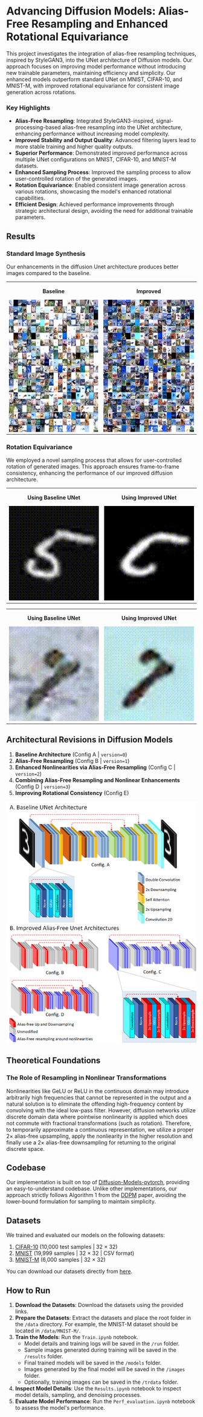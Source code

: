 # Advancing Diffusion Models: Alias-Free Resampling and Enhanced Rotational Equivariance

This project investigates the integration of alias-free resampling techniques, inspired by StyleGAN3, into the UNet architecture of Diffusion models. Our approach focuses on improving model performance without introducing new trainable parameters, maintaining efficiency and simplicity. Our enhanced models outperform standard UNet on MNIST, CIFAR-10, and MNIST-M, with improved rotational equivariance for consistent image generation across rotations.

### Key Highlights

- **Alias-Free Resampling**: Integrated StyleGAN3-inspired, signal-processing-based alias-free resampling into the UNet architecture, enhancing performance without increasing model complexity.
- **Improved Stability and Output Quality**: Advanced filtering layers lead to more stable training and higher quality outputs.
- **Superior Performance**: Demonstrated improved performance across multiple UNet configurations on MNIST, CIFAR-10, and MNIST-M datasets.
- **Enhanced Sampling Process**: Improved the sampling process to allow user-controlled rotation of the generated images.
- **Rotation Equivariance**: Enabled consistent image generation across various rotations, showcasing the model's enhanced rotational capabilities.
- **Efficient Design**: Achieved performance improvements through strategic architectural design, avoiding the need for additional trainable parameters.

## Results
### Standard Image Synthesis

Our enhancements in the diffusion Unet architecture produces better images compared to the baseline.

<table>
  <tr>
    <td style="text-align: center;">
    <p><strong>Baseline</strong></p>
      <img src="sample_results/CIFAR_0_collage_0.png" alt="Original Image" width="500" height="350">
    </td>
    <td style="text-align: center;">
    <p><strong>Improved</strong></p>
      <img src="sample_results/CIFAR_3_collage_0.png" alt="Improved Image" width="500" height="350">
    </td>
  </tr>
</table>


### Rotation Equivariance

We employed a novel sampling process that allows for user-controlled rotation of generated images. This approach ensures frame-to-frame consistency, enhancing the performance of our improved diffusion architecture.

<table>
  <tr>
    <td style="text-align: center;">
    <p><strong>Using Baseline UNet</strong></p>
      <img src="sample_results/video_MNIST_b16b0_0.gif" alt="Original Image" width="250" height="250">
    </td>
    <td style="text-align: center;">
    <p><strong>Using Improved UNet</strong></p>
      <img src="sample_results/video_MNIST_b16b0_3.gif" alt="Improved Image" width="250" height="250">
    </td>
  </tr>
</table>

<table>
  <tr>
    <td style="text-align: center;">
    <p><strong>Using Baseline UNet</strong></p>
      <img src="sample_results/video_MNISTM_b16b0_0.gif" alt="Original Image" width="250" height="250">
    </td>
    <td style="text-align: center;">
    <p><strong>Using Improved UNet</strong></p>
      <img src="sample_results/video_MNISTM_b16b2N_3.gif" alt="Improved Image" width="250" height="250">
    </td>
  </tr>
</table>

## Architectural Revisions in Diffusion Models

1. **Baseline Architecture** (Config A | `version=0`)
2. **Alias-Free Resampling** (Config B | `version=1`)
3. **Enhanced Nonlinearities via Alias-Free Resampling** (Config C | `version=2`)
4. **Combining Alias-Free Resampling and Nonlinear Enhancements** (Config D | `version=3`)
5. **Improving Rotational Consistency** (Config E)

![Architectures](sample_results/arch1.png)

## Theoretical Foundations

### The Role of Resampling in Nonlinear Transformations
Nonlinearities like GeLU or ReLU in the continuous domain may introduce arbitrarily high frequencies that cannot be represented in the output and a natural solution is to eliminate the offending high-frequency content by convolving with the ideal low-pass filter. However, diffusion networks utilize discrete domain data where pointwise nonlinearity is applied which does not commute with fractional transformations (such as rotation). Therefore, to temporarily approximate a continuous representation, we utilize a proper $2\times$ alias-free upsampling, apply the nonliearity in the higher resolution and finally use a $2\times$ alias-free downsampling for returning to the original discrete space.


## Codebase
Our implementation is built on top of [Diffusion-Models-pytorch](https://github.com/CakeNuthep/Diffusion-Models-pytorch), providing an easy-to-understand codebase. Unlike other implementations, our approach strictly follows Algorithm 1 from the [DDPM](https://arxiv.org/pdf/2006.11239.pdf) paper, avoiding the lower-bound formulation for sampling to maintain simplicity.

## Datasets
We trained and evaluated our models on the following datasets:

1. [CIFAR-10](https://www.kaggle.com/datasets/joaopauloschuler/cifar10-64x64-resized-via-cai-super-resolution?select=cifar10-32) (10,000 test samples | 32 $\times$ 32)
2. [MNIST](https://yann.lecun.com/exdb/mnist/) (19,999 samples | 32 $\times$ 32 | CSV format)
3. [MNIST-M](https://www.kaggle.com/datasets/aquibiqbal/mnistm/data) (6,000 samples | 32 $\times$ 32)

You can download our datasets directly from [here](https://www.dropbox.com/scl/fi/ll19yhimdi1jscbft7ttm/Diffusion-Model-Datasets.zip?rlkey=d6ahl9ry5brxd9or7rz1emugm&st=a8n19949&dl=0).

## How to Run

1. **Download the Datasets**: Download the datasets using the provided links.
2. **Prepare the Datasets**: Extract the datasets and place the root folder in the `/data` directory. For example, the MNIST-M dataset should be located in `/data/MNIST-M/`.
3. **Train the Models**: Run the `Train.ipynb` notebook.
    - Model details and training logs will be saved in the `/run` folder.
    - Sample images generated during training will be saved in the `/results` folder.
    - Final trained models will be saved in the `/models` folder.
    - Images generated by the final model will be saved in the `/images` folder.
    - Optionally, training images can be saved in the `/trdata` folder.
4. **Inspect Model Details**: Use the `Results.ipynb` notebook to inspect model details, sampling, and denoising processes.
5. **Evaluate Model Performance**: Run the `Perf_evaluation.ipynb` notebook to assess the model's performance.
